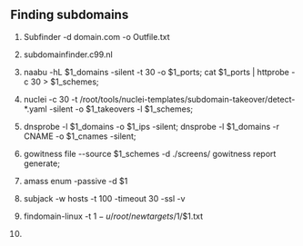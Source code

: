 
## Finding subdomains

1. Subfinder -d domain.com -o Outfile.txt

2. subdomainfinder.c99.nl 

3. naabu -hL $1_domains -silent -t 30 -o $1_ports;
cat $1_ports | httprobe -c 30 > $1_schemes;

3. nuclei -c 30 -t /root/tools/nuclei-templates/subdomain-takeover/detect-*.yaml -silent -o $1_takeovers -l $1_schemes;

5. dnsprobe -l $1_domains -o $1_ips -silent;
    dnsprobe -l $1_domains -r CNAME -o $1_cnames -silent;

1. gowitness file --source $1_schemes -d ./screens/
    gowitness report generate;

6. amass enum -passive -d $1

7. subjack -w hosts -t 100 -timeout 30 -ssl -v

8. findomain-linux -t $1 -u /root/newtargets/$1/$1.txt

9. 